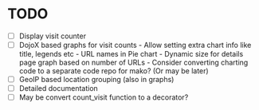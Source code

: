 TODO
=====
 
- [ ] Display visit counter
- [ ] DojoX based graphs for visit counts
      - Allow setting extra chart info like title, legends etc
      - URL names in Pie chart
      - Dynamic size for details page graph based on number of URLs
      - Consider converting charting code to a separate code repo for mako? (Or may be later)
- [ ] GeoIP based location grouping (also in graphs)
- [ ] Detailed documentation
- [ ] May be convert count_visit function to a decorator?
